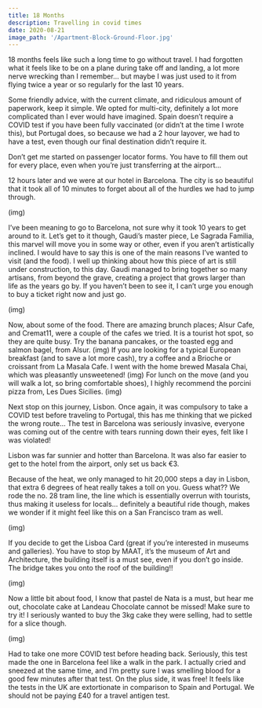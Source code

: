 ```yaml
---
title: 18 Months
description: Travelling in covid times
date: 2020-08-21
image_path: '/Apartment-Block-Ground-Floor.jpg'
---
```


18 months feels like such a long time to go without travel.
I had forgotten what it feels like to be on a plane during take off and landing, a lot more nerve wrecking than I remember… but maybe I was just used to it from flying twice a year or so regularly for the last 10 years.

Some friendly advice, with the current climate, and ridiculous amount of paperwork, keep it simple. We opted for multi-city, definitely a lot more complicated than I ever would have imagined.
Spain doesn’t require a COVID test if you have been fully vaccinated (or didn’t at the time I wrote this), but Portugal does, so because we had a 2 hour layover, we had to have a test, even though our final destination didn’t require it.

Don’t get me started on passenger locator forms. You have to fill them out for every place, even when you’re just transferring at the airport…

12 hours later and we were at our hotel in Barcelona. The city is so beautiful that it took all of 10 minutes to forget about all of the hurdles we had to jump through.

(img)

I’ve been meaning to go to Barcelona, not sure why it took 10 years to get around to it.
Let’s get to it though, Gaudi’s master piece, Le Sagrada Familia, this marvel will move you in some way or other, even if you aren’t artistically inclined.
I would have to say this is one of the main reasons I’ve wanted to visit (and the food). I well up thinking about how this piece of art is still under construction, to this day. Gaudi managed to bring together so many artisans, from beyond the grave, creating a project that grows larger than life as the years go by.
If you haven’t been to see it, I can’t urge you enough to buy a ticket right now and just go.

(img)

Now, about some of the food.
There are amazing brunch places; Alsur Cafe, and Cremat11, were a couple of the cafes we tried. It is a tourist hot spot, so they are quite busy.
Try the banana pancakes, or the toasted egg and salmon bagel, from Alsur.
(img)
If you are looking for a typical European breakfast (and to save a lot more cash), try a coffee and a Brioche or croissant from La Masala Cafe.
I went with the home brewed Masala Chai, which was pleasantly unsweetened!
(img)
For lunch on the move (and you will walk a lot, so bring comfortable shoes), I highly recommend the porcini pizza from, Les Dues Sicilies.
(img)

Next stop on this journey, Lisbon. Once again, it was compulsory to take a COVID test before traveling to Portugal, this has me thinking that we picked the wrong route… The test in Barcelona was seriously invasive, everyone was coming out of the centre with tears running down their eyes, felt like I was violated!

Lisbon was far sunnier and hotter than Barcelona. It was also far easier to get to the hotel from the airport, only set us back €3.

Because of the heat, we only managed to hit 20,000 steps a day in Lisbon, that extra 6 degrees of heat really takes a toll on you.
Guess what?? We rode the no. 28 tram line, the line which is essentially overrun with tourists, thus making it useless for locals… definitely a beautiful ride though, makes we wonder if it might feel like this on a San Francisco tram as well.

(img)

If you decide to get the Lisboa Card (great if you’re interested in museums and galleries). You have to stop by MAAT, it’s the museum of Art and Architecture, the building itself is a must see, even if you don’t go inside. The bridge takes you onto the roof of the building!!

(img)

Now a little bit about food, I know that pastel de Nata is a must,  but hear me out, chocolate cake at Landeau Chocolate cannot be missed! Make sure to try it!
I seriously wanted to buy the 3kg cake they were selling, had to settle for a slice though.

(img)

Had to take one more COVID test before heading back. Seriously, this test made the one in Barcelona feel like a walk in the park. I actually cried and sneezed at the same time, and I’m pretty sure I was smelling blood for a good few minutes after that test. On the plus side, it was free!
It feels like the tests in the UK are extortionate in comparison to Spain and Portugal. We should not be paying £40 for a travel antigen test.
